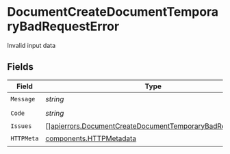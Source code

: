 # DocumentCreateDocumentTemporaryBadRequestError

Invalid input data


## Fields

| Field                                                                                                                                  | Type                                                                                                                                   | Required                                                                                                                               | Description                                                                                                                            |
| -------------------------------------------------------------------------------------------------------------------------------------- | -------------------------------------------------------------------------------------------------------------------------------------- | -------------------------------------------------------------------------------------------------------------------------------------- | -------------------------------------------------------------------------------------------------------------------------------------- |
| `Message`                                                                                                                              | *string*                                                                                                                               | :heavy_check_mark:                                                                                                                     | N/A                                                                                                                                    |
| `Code`                                                                                                                                 | *string*                                                                                                                               | :heavy_check_mark:                                                                                                                     | N/A                                                                                                                                    |
| `Issues`                                                                                                                               | [][apierrors.DocumentCreateDocumentTemporaryBadRequestIssue](../../models/apierrors/documentcreatedocumenttemporarybadrequestissue.md) | :heavy_minus_sign:                                                                                                                     | N/A                                                                                                                                    |
| `HTTPMeta`                                                                                                                             | [components.HTTPMetadata](../../models/components/httpmetadata.md)                                                                     | :heavy_check_mark:                                                                                                                     | N/A                                                                                                                                    |